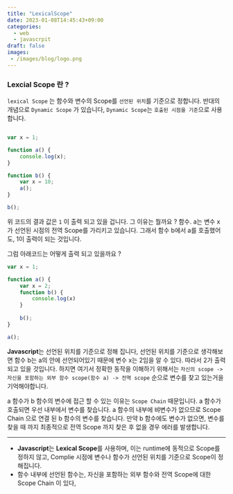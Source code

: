 ```yaml
---
title: "LexicalScope"
date: 2023-01-08T14:45:43+09:00
categories:
  - web
  - javascrpit
draft: false
images:
 - /images/blog/logo.png
---
```



### Lexcial Scope 란 ?

`lexical Scope` 는 함수와 변수의 Scope를 `선언된 위치`를 기준으로 정합니다.
반대의 개념으로 `Dynamic Scope` 가 있습니다, `Dynamic Scope`는 `호출된 시점을 기준`으로 사용합니다.

```javascript

var x = 1;

function a() {
	console.log(x);
}

function b() {
	var x = 10;
	a();
}

b();
```

위 코드의 결과 값은 `1` 이 출력 되고 있을 겁니다. 그 이유는 뭘까요 ?
함수. a는 변수 x가 선언된 시점의 전역 Scope를 가리키고 있습니다. 그래서 함수 b에서 a를 호출했어도, 1이 출력이 되는 것입니다.

그럼 아래코드는 어떻게 출력 되고 있을까요 ?

```javascript
var x = 1;

function a() {
	var x = 2;
	function b() {
		console.log(x)
	}
	
	b();
}

a();
```

**Javascript**는 선언된 위치를 기준으로 정해 집니다, 선언된 위치를 기준으로 생각해보면 
함수 b는 a의 안에 선언되어있기 때문에 변수 x는 2임을 알 수 있다. 따라서 2가 출력 되고 있을 것입니다.
하지면 여기서 정확한 동작을 이해하기 위해서는 `자신의 scope -> 자신을 포함하는 외부 함수 scope(함수 a) -> 전역 scope` 순으로 변수를 찾고 있는거을 기억해야합니다.

 a 함수가 b 함수의 변수에 접근 할 수 있는 이유는 `Scope Chain` 때문입니다. a 함수가 호출되면 우선 내부에서 변수를 찾습니다. a 함수의 내부에 뱌변수가 없으므로 Scope Chain 으로 연결 된 b 함수의 변수를 찾습니다. 만약 b 함수에도 변수가 없으면, 변수를 찾을 때 까지 최종적으로 전역 Scope 까지 찾은 후 없을 경우 에러를 발생합니다.
 
 ---
 - **Javascript**는 **Lexical Scope**를 사용하며, 이는 runtime에 동적으로 Scope를 정하지 않고, Complie 시점에 변수나 함수가 선언된 위치를 기준으로 Scope이 정해집니다.
 - 함수 내부에 선언된 함수는, 자신을 포함하는 외부 함수와 전역 Scope에 대한 Scope Chain 이 있다,

